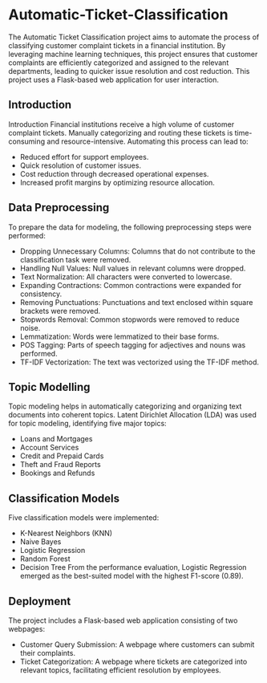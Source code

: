 # Automatic-Ticket-Classification
The Automatic Ticket Classification project aims to automate the process of classifying customer complaint tickets in a financial institution. By leveraging machine learning techniques, this project ensures that customer complaints are efficiently categorized and assigned to the relevant departments, leading to quicker issue resolution and cost reduction. This project uses a Flask-based web application for user interaction.

## Introduction
Introduction
Financial institutions receive a high volume of customer complaint tickets. Manually categorizing and routing these tickets is time-consuming and resource-intensive. Automating this process can lead to:

- Reduced effort for support employees.
- Quick resolution of customer issues.
- Cost reduction through decreased operational expenses.
- Increased profit margins by optimizing resource allocation.

## Data Preprocessing
To prepare the data for modeling, the following preprocessing steps were performed:

- Dropping Unnecessary Columns: Columns that do not contribute to the classification task were removed.
- Handling Null Values: Null values in relevant columns were dropped.
- Text Normalization: All characters were converted to lowercase.
- Expanding Contractions: Common contractions were expanded for consistency.
- Removing Punctuations: Punctuations and text enclosed within square brackets were removed.
- Stopwords Removal: Common stopwords were removed to reduce noise.
- Lemmatization: Words were lemmatized to their base forms.
- POS Tagging: Parts of speech tagging for adjectives and nouns was performed.
- TF-IDF Vectorization: The text was vectorized using the TF-IDF method.

## Topic Modelling
Topic modeling helps in automatically categorizing and organizing text documents into coherent topics. Latent Dirichlet Allocation (LDA) was used for topic modeling, identifying five major topics:

- Loans and Mortgages
- Account Services
- Credit and Prepaid Cards
- Theft and Fraud Reports
- Bookings and Refunds

## Classification Models
Five classification models were implemented:

- K-Nearest Neighbors (KNN)
- Naive Bayes
- Logistic Regression
- Random Forest
- Decision Tree
From the performance evaluation, Logistic Regression emerged as the best-suited model with the highest F1-score (0.89).

## Deployment
The project includes a Flask-based web application consisting of two webpages:

- Customer Query Submission: A webpage where customers can submit their complaints.
- Ticket Categorization: A webpage where tickets are categorized into relevant topics, facilitating efficient resolution by employees.



